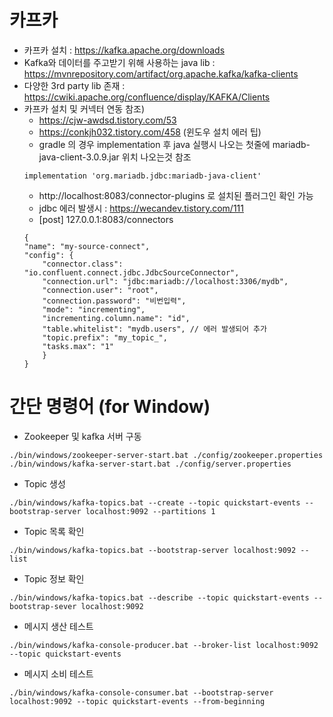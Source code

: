 # 카프카
- 카프카 설치 : https://kafka.apache.org/downloads
- Kafka와 데이터를 주고받기 위해 사용하는 java lib : https://mvnrepository.com/artifact/org.apache.kafka/kafka-clients
- 다양한 3rd party lib 존재 : https://cwiki.apache.org/confluence/display/KAFKA/Clients
- 카프카 설치 및 커넥터 연동 참조)
    - https://cjw-awdsd.tistory.com/53
    - https://conkjh032.tistory.com/458 (윈도우 설치 에러 팁)
    - gradle 의 경우 implementation 후 java 실행시 나오는 첫줄에 mariadb-java-client-3.0.9.jar 위치 나오는것 참조
    ```
    implementation 'org.mariadb.jdbc:mariadb-java-client'
    ```
    - http://localhost:8083/connector-plugins 로 설치된 플러그인 확인 가능
    - jdbc 에러 발생시 : https://wecandev.tistory.com/111
    - [post] 127.0.0.1:8083/connectors
    ```
    {
    "name": "my-source-connect",
    "config": {
        "connector.class": "io.confluent.connect.jdbc.JdbcSourceConnector",
        "connection.url": "jdbc:mariadb://localhost:3306/mydb",
        "connection.user": "root",
        "connection.password": "비번입력",
        "mode": "incrementing",
        "incrementing.column.name": "id",
        "table.whitelist": "mydb.users", // 에러 발생되어 추가
        "topic.prefix": "my_topic_",
        "tasks.max": "1"
        }
    }
    ```
 
 
 # 간단 명령어 (for Window)
- Zookeeper 및 kafka 서버 구동
```
./bin/windows/zookeeper-server-start.bat ./config/zookeeper.properties
./bin/windows/kafka-server-start.bat ./config/server.properties
```
- Topic 생성
```
./bin/windows/kafka-topics.bat --create --topic quickstart-events --bootstrap-server localhost:9092 --partitions 1
```
- Topic 목록 확인
```
./bin/windows/kafka-topics.bat --bootstrap-server localhost:9092 --list
```
- Topic 정보 확인
```
./bin/windows/kafka-topics.bat --describe --topic quickstart-events --bootstrap-sever localhost:9092
```
- 메시지 생산 테스트
```
./bin/windows/kafka-console-producer.bat --broker-list localhost:9092 --topic quickstart-events
```
- 메시지 소비 테스트 
```
./bin/windows/kafka-console-consumer.bat --bootstrap-server localhost:9092 --topic quickstart-events --from-beginning
```
